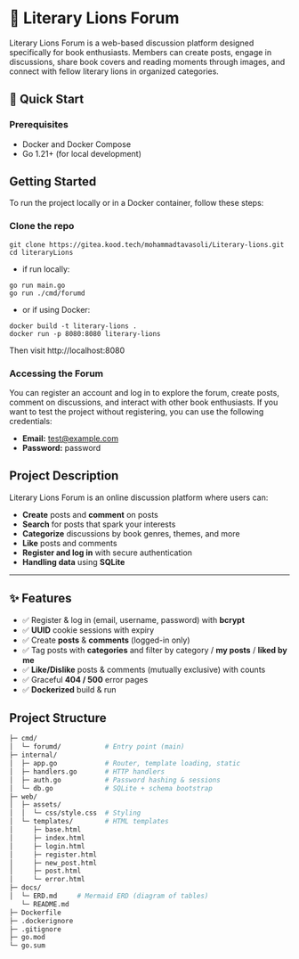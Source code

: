 # 🦁 Literary Lions Forum

Literary Lions Forum is a web-based discussion platform designed specifically for book enthusiasts. Members can create posts, engage in discussions, share book covers and reading moments through images, and connect with fellow literary lions in organized categories.

## 🚀 Quick Start

### Prerequisites
- Docker and Docker Compose
- Go 1.21+ (for local development)
## Getting Started
To run the project locally or in a Docker container, follow these steps:

### Clone the repo
```
git clone https://gitea.kood.tech/mohammadtavasoli/Literary-lions.git
cd literaryLions
```
- if run locally:

```
go run main.go
go run ./cmd/forumd
```

- or if using Docker:
```
docker build -t literary-lions .
docker run -p 8080:8080 literary-lions
```

Then visit http://localhost:8080

### Accessing the Forum
You can register an account and log in to explore the forum, create posts, comment on discussions, and interact with other book enthusiasts. If you want to test the project without registering, you can use the following credentials:

- **Email:** test@example.com
- **Password:** password
## Project Description

Literary Lions Forum is an online discussion platform where users can:

- **Create** posts and **comment** on posts
- **Search** for posts that spark your interests
- **Categorize** discussions by book genres, themes, and more
- **Like** posts and comments
- **Register and log in** with secure authentication
- **Handling data** using **SQLite**

---

## ✨ Features

- ✅ Register & log in (email, username, password) with **bcrypt**
- ✅ **UUID** cookie sessions with expiry
- ✅ Create **posts** & **comments** (logged-in only)
- ✅ Tag posts with **categories** and filter by category / **my posts** / **liked by me**
- ✅ **Like/Dislike** posts & comments (mutually exclusive) with counts
- ✅ Graceful **404 / 500** error pages
- ✅ **Dockerized** build & run


## Project Structure


```bash
├─ cmd/
│  └─ forumd/           # Entry point (main)
├─ internal/
│  ├─ app.go            # Router, template loading, static
│  ├─ handlers.go       # HTTP handlers
│  ├─ auth.go           # Password hashing & sessions
│  └─ db.go             # SQLite + schema bootstrap
├─ web/
│  ├─ assets/
│  │  └─ css/style.css  # Styling
│  └─ templates/        # HTML templates
│     ├─ base.html
│     ├─ index.html
│     ├─ login.html
│     ├─ register.html
│     ├─ new_post.html
│     ├─ post.html
│     └─ error.html
├─ docs/
│  └─ ERD.md     # Mermaid ERD (diagram of tables)
   └─ README.md           
├─ Dockerfile
├─ .dockerignore
├─ .gitignore
├─ go.mod
└─ go.sum
```